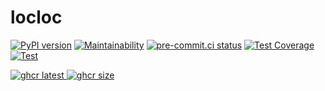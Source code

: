 # locloc

[![PyPI version](
  <https://badge.fury.io/py/locloc.svg>
  )](
  <https://badge.fury.io/py/locloc>
) [![Maintainability](
  <https://api.codeclimate.com/v1/badges/@@@@@@@@@@@@@@@/maintainability>
  )](
  <https://codeclimate.com/github/eggplants/locloc/maintainability>
) [![pre-commit.ci status](
  <https://results.pre-commit.ci/badge/github/eggplants/locloc/master.svg>
  )](
  <https://results.pre-commit.ci/latest/github/eggplants/locloc/master>
) [![Test Coverage](
  <https://api.codeclimate.com/v1/badges/@@@@@@@@@@@@@@@@@/test_coverage>
  )](
  <https://codeclimate.com/github/eggplants/locloc/test_coverage>
) [![Test](
  <https://github.com/eggplants/locloc/actions/workflows/test.yml/badge.svg>
  )](
  <https://github.com/eggplants/locloc/actions/workflows/test.yml>
)

[![ghcr latest](
  <https://ghcr-badge.deta.dev/eggplants/locloc/latest_tag?trim=major&label=latest>
 ) ![ghcr size](
  <https://ghcr-badge.deta.dev/eggplants/locloc/size>
)](
  <https://github.com/eggplants/locloc/pkgs/container/locloc>
)

